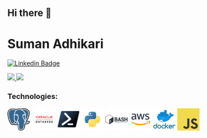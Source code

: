 ## Hi there 👋
# Suman Adhikari
[![Linkedin Badge](https://img.shields.io/badge/Suman%20Adhikari-0077B5?style=for-the-badge&logo=linkedin&logoColor=white)](https://www.linkedin.com/in/dralmostright/)

<p align="justify">
  <a href="https://github.com/dralmostright/dralmostright">
    <img
      height="150"
      src="https://github-readme-stats.vercel.app/api?username=dralmostright&count_private=true&show_icons=true&custom_title=Github%20Status&show=issues&theme=radical"
    />
  </a>
   <a href="https://github.com/dralmostright/dralmostright">
    <img
      height="150"
      src="https://github-readme-stats.vercel.app/api/top-langs/?username=dralmostright&layout=compact&theme=radical" />
  </a>
</p>

### Technologies:

<kbd><img height="50" src="https://raw.githubusercontent.com/github/explore/refs/heads/main/topics/postgresql/postgresql.png"> </kbd> 
<kbd><img height="50" src="https://raw.githubusercontent.com/github/explore/refs/heads/main/topics/oracle-database/oracle-database.png"></kbd>
<kbd><img height="50" src="https://raw.githubusercontent.com/github/explore/refs/heads/main/topics/powershell/powershell.png"></kbd>
<kbd><img height="50" src="https://raw.githubusercontent.com/github/explore/refs/heads/main/topics/python/python.png"></kbd>
<kbd><img height="50" src="https://raw.githubusercontent.com/github/explore/refs/heads/main/topics/bash/bash.png"></kbd>
<kbd><img height="50" src="https://raw.githubusercontent.com/github/explore/refs/heads/main/topics/aws/aws.png"></kbd>
<kbd><img height="50" src="https://raw.githubusercontent.com/github/explore/refs/heads/main/topics/docker/docker.png"></kbd>
<kbd><img height="50" src="https://raw.githubusercontent.com/github/explore/refs/heads/main/topics/javascript/javascript.png"></kbd>

<!--
**dralmostright/dralmostright** is a ✨ _special_ ✨ repository because its `README.md` (this file) appears on your GitHub profile.

https://github.com/github/explore/tree/main/topics/iot
<code><img height="20" src="https://raw.githubusercontent.com/github/explore/80688e429a7d4ef2fca1e82350fe8e3517d3494d/topics/javascript/javascript.png"></code>
<code><img height="20" src="https://raw.githubusercontent.com/github/explore/80688e429a7d4ef2fca1e82350fe8e3517d3494d/topics/react/react.png"></code>
<code><img height="20" src="https://raw.githubusercontent.com/github/explore/80688e429a7d4ef2fca1e82350fe8e3517d3494d/topics/nodejs/nodejs.png"></code> 
<code><img height="25" src="https://raw.githubusercontent.com/github/explore/80688e429a7d4ef2fca1e82350fe8e3517d3494d/topics/html/html.png"></code> 
<code><img height="25" src="https://raw.githubusercontent.com/github/explore/80688e429a7d4ef2fca1e82350fe8e3517d3494d/topics/css/css.png"></code>
<code><img height="20" src="https://raw.githubusercontent.com/github/explore/80688e429a7d4ef2fca1e82350fe8e3517d3494d/topics/bootstrap/bootstrap.png"></code>

Here are some ideas to get you started:

- 🔭 I’m currently working on ...
- 🌱 I’m currently learning ...
- 👯 I’m looking to collaborate on ...
- 🤔 I’m looking for help with ...
- 💬 Ask me about ...
- 📫 How to reach me: ...
- 😄 Pronouns: ...
- ⚡ Fun fact: ...
-->

